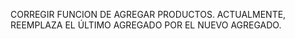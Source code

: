 CORREGIR FUNCION DE AGREGAR PRODUCTOS. ACTUALMENTE, REEMPLAZA EL ÚLTIMO AGREGADO POR EL NUEVO AGREGADO.
